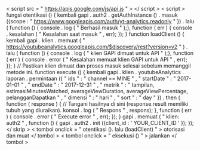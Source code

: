 
< script  src = " https://apis.google.com/js/api.js " > </ script >
< script >
  fungsi  otentikasi () {
    kembali  gapi . auth2 . getAuthInstance ()
        . masuk ({scope :  " https://www.googleapis.com/auth/yt-analytics.readonly " })
        . lalu ( function () { console . log ( " Berhasil masuk " );},
              function ( err ) { console . kesalahan ( " Kesalahan saat masuk " , err); });
  }
  function  loadClient () {
    kembali  gapi . klien . memuat ( " https://youtubeanalytics.googleapis.com/$discovery/rest?version=v2 " )
        . lalu ( function () { console . log ( " klien GAPI dimuat untuk API " );},
              function ( err ) { console . error ( " Kesalahan memuat klien GAPI untuk API " , err); });
  }
  // Pastikan klien dimuat dan proses masuk selesai sebelum memanggil metode ini.
  function  execute () {
    kembali  gapi . klien . youtubeAnalytics . laporan . permintaan ({
      " ids " :  " channel == MINE " ,
      " startDate " :  " 2017-01-01 " ,
      " endDate " :  " 2017-12-31 " ,
      " metrik " :  " tampilan, estimasiMinutesWatched, averageViewDuration, averageViewPercentage, pelangganDapatkan " ,
      " dimensi " :  " hari " ,
      " sort " :  " day "
    })
        . then ( function ( response ) {
                // Tangani hasilnya di sini (response.result memiliki tubuh yang diuraikan).
                konsol . log ( " Respons " , respons);
              },
              function ( err ) { console . error ( " Execute error " , err); });
  }
  gapi . memuat ( " klien: auth2 " , function () {
    gapi . auth2 . init ({client_id :  ' YOUR_CLIENT_ID ' });
  });
</ skrip >
< tombol  onclick = " otentikasi (). lalu (loadClient) " > otorisasi dan muat </ tombol >
< tombol  onclick = " eksekusi () " > jalankan </ tombol >
